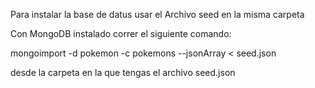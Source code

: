 Para instalar la base de datus usar el Archivo seed en la misma carpeta

Con MongoDB instalado correr el siguiente comando:

mongoimport -d pokemon -c pokemons --jsonArray < seed.json

desde la carpeta en la que tengas el archivo seed.json
